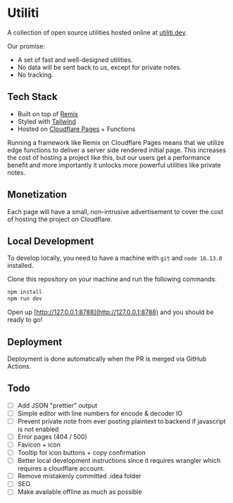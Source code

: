 # Utiliti

A collection of open source utilities hosted online at [utiliti.dev](https://utiliti.dev).

Our promise:

- A set of fast and well-designed utilities.
- No data will be sent back to us, except for private notes.
- No tracking.

## Tech Stack

- Built on top of [Remix](https://remix.run)
- Styled with [Tailwind](https://tailwindcss.com/)
- Hosted on [Cloudflare Pages](https://pages.cloudflare.com/) + Functions

Running a framework like Remix on Cloudflare Pages means that we utilize edge functions to deliver a server side rendered initial page. This increases the cost of hosting a project like this, but our users get a performance benefit and more importantly it unlocks more powerful utilities like private notes.

## Monetization

Each page will have a small, non-intrusive advertisement to cover the cost of hosting the project on Cloudflare.

## Local Development

To develop locally, you need to have a machine with `git` and `node 16.13.0` installed.

Clone this repository on your machine and run the following commands:

```sh
npm install
npm run dev
```

Open up [http://127.0.0.1:8788](http://127.0.0.1:8788) and you should be ready to go!

## Deployment

Deployment is done automatically when the PR is merged via GitHub Actions.

## Todo

- [ ] Add JSON "prettier" output
- [ ] Simple editor with line numbers for encode & decoder IO
- [ ] Prevent private note from ever posting plaintext to backend if javascript is not enabled
- [ ] Error pages (404 / 500)
- [ ] Favicon + icon
- [ ] Tooltip for icon buttons + copy confirmation
- [ ] Better local development instructions since it requires wrangler which requires a cloudflare account.
- [ ] Remove mistakenly committed .idea folder
- [ ] SEO
- [ ] Make available offline as much as possible
